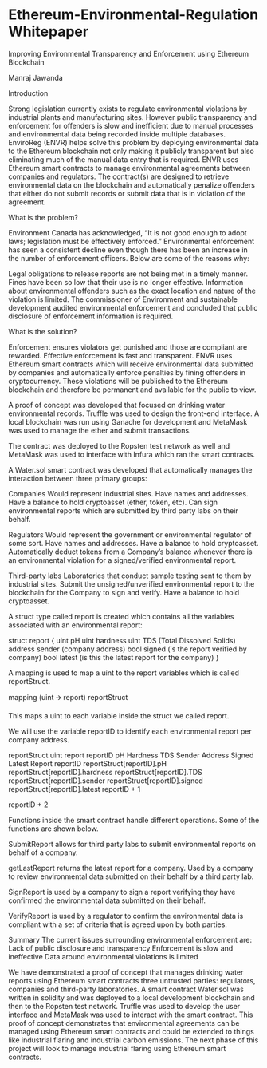 # Ethereum-Environmental-Regulation Whitepaper
Improving Environmental Transparency and Enforcement using Ethereum Blockchain

Manraj Jawanda

Introduction

Strong legislation currently exists to regulate environmental violations by industrial plants and manufacturing sites. However public transparency and enforcement for offenders is slow and inefficient due to manual processes and environmental data being recorded inside multiple databases. 
EnviroReg (ENVR) helps solve this problem by deploying environmental data to the Ethereum blockchain not only making it publicly transparent but also eliminating much of the manual data entry that is required. 
ENVR uses Ethereum smart contracts to manage environmental agreements between companies and regulators. The contract(s) are designed to retrieve environmental data on the blockchain and automatically penalize offenders that either do not submit records or submit data that is in violation of the agreement.

What is the problem?

Environment Canada has acknowledged, “It is not good enough to adopt laws; legislation must be effectively enforced.” 
Environmental enforcement has seen a consistent decline even though there has been an increase in the number of enforcement officers. Below are some of the reasons why:

  Legal obligations to release reports are not being met in a timely manner. 
  Fines have been so low that their use is no longer effective.
  Information about environmental offenders such as the exact location and nature of the violation is limited. 
  The commissioner of Environment and sustainable development audited environmental enforcement and concluded that public     disclosure of enforcement information is required.

What is the solution?

Enforcement ensures violators get punished and those are compliant are rewarded. Effective enforcement is fast and transparent. ENVR uses Ethereum smart contracts which will receive environmental data submitted by companies and automatically enforce penalties by fining offenders in cryptocurrency. These violations will be published to the Ethereum blockchain and therefore be permanent and available for the public to view.

A proof of concept was developed that focused on drinking water environmental records. Truffle was used to design the front-end interface. A local blockchain was run using Ganache for development and MetaMask was used to manage the ether and submit transactions. 

The contract was deployed to the Ropsten test network as well and MetaMask was used to interface with Infura which ran the smart contracts.

A Water.sol smart contract was developed that automatically manages the interaction between three primary groups:

Companies
  Would represent industrial sites.
  Have names and addresses.
  Have a balance to hold cryptoasset (ether, token, etc).
  Can sign environmental reports which are submitted by third party labs on their behalf.
  
Regulators
  Would represent the government or environmental regulator of some sort.
  Have names and addresses.
  Have a balance to hold cryptoasset.
  Automatically deduct tokens from a Company’s balance whenever there is an environmental violation for a signed/verified     environmental report.
  
Third-party labs
  Laboratories that conduct sample testing sent to them by industrial sites.
  Submit the unsigned/unverified environmental report to the blockchain for the Company to sign and verify.
  Have a balance to hold cryptoasset.

A struct type called report is created which contains all the variables associated with an environmental report:

struct report {
uint pH
uint hardness
uint TDS (Total Dissolved Solids)
address sender (company address)
bool signed (is the report verified by company)
bool latest (is this the latest report for the company)
}


A mapping is used to map a uint to the report variables which is called reportStruct. 

mapping (uint 🡪 report) reportStruct

This maps a uint to each variable inside the struct we called report. 

We will use the variable reportID to identify each environmental report per company address.

reportStruct
uint
report
reportID
pH
Hardness
TDS
Sender Address
Signed
Latest Report
reportID
reportStruct[reportID].pH
reportStruct[reportID].hardness
reportStruct[reportID].TDS
reportStruct[reportID].sender
reportStruct[reportID].signed
reportStruct[reportID].latest
reportID + 1












reportID + 2













Functions inside the smart contract handle different operations. Some of the functions are shown below.

SubmitReport allows for third party labs to submit environmental reports on behalf of a company.

getLastReport returns the latest report for a company. Used by a company to review environmental data submitted on their behalf by a third party lab.

SignReport is used by a company to sign a report verifying they have confirmed the environmental data submitted on their behalf.

VerifyReport is used by a regulator to confirm the environmental data is compliant with a set of criteria that is agreed upon by both parties.

Summary
The current issues surrounding environmental enforcement are:
  Lack of public disclosure and transparency
  Enforcement is slow and ineffective
  Data around environmental violations is limited
  
We have demonstrated a proof of concept that manages drinking water reports using Ethereum smart contracts three untrusted parties: regulators, companies and third-party laboratories. A smart contract Water.sol was written in solidity and was deployed to a local development blockchain and then to the Ropsten test network. Truffle was used to develop the user interface and MetaMask was used to interact with the smart contract. This proof of concept demonstrates that environmental agreements can be managed using Ethereum smart contracts and could be extended to things like industrial flaring and industrial carbon emissions. The next phase of this project will look to manage industrial flaring using Ethereum smart contracts.
